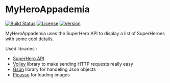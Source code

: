# MyHeroAppademia

[![Build Status](https://img.shields.io/travis/Yougourta/MyHeroAppademia/master.svg?style=flat-square)](https://travis-ci.org/Yougourta/SmartRecruit)
[![License](https://img.shields.io/github/license/Yougourta/MyHeroAppademia.svg?style=flat-square)](LICENSE)
[![Version](https://img.shields.io/github/tag/Yougourta/MyHeroAppademia.svg?label=version&style=flat-square)](build.gradle)

MyHeroAppademia uses the SuperHero API to display a list of SuperHeroes with some cool details.

Used libraries : 
- [SuperHero API](http://superheroapi.com/)
- [Volley](https://github.com/google/volley) library to make sending HTTP requests really easy 
- [Gson](https://github.com/google/gson) library for handeling Json objects 
- [Picasso](http://square.github.io/picasso/) for loading images
